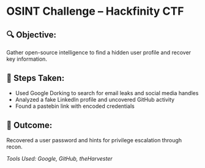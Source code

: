 # OSINT Challenge – Hackfinity CTF

## 🔍 Objective:
Gather open-source intelligence to find a hidden user profile and recover key information.

## 🔧 Steps Taken:
- Used Google Dorking to search for email leaks and social media handles
- Analyzed a fake LinkedIn profile and uncovered GitHub activity
- Found a pastebin link with encoded credentials

## 🧠 Outcome:
Recovered a user password and hints for privilege escalation through recon.

*Tools Used: Google, GitHub, theHarvester*
